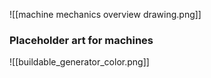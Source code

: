 ![[machine mechanics overview drawing.png]]


### Placeholder art for machines
![[buildable_generator_color.png]]

